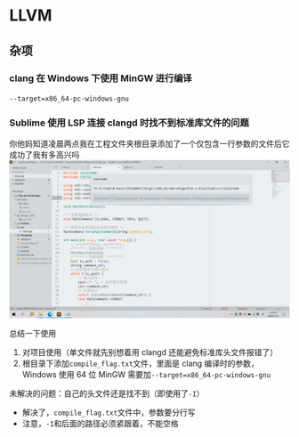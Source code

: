 # LLVM


## 杂项
### clang 在 Windows 下使用 MinGW 进行编译
`--target=x86_64-pc-windows-gnu`

### Sublime 使用 LSP 连接 clangd 时找不到标准库文件的问题
你他妈知道凌晨两点我在工程文件夹根目录添加了一个仅包含一行参数的文件后它成功了我有多高兴吗
![image-20221101021552999](../../../Img/image-20221101021552999.png)

总结一下使用
1. 对项目使用（单文件就先别想着用 clangd 还能避免标准库头文件报错了）
2. 根目录下添加`compile_flag.txt`文件，里面是 clang 编译时的参数，Windows 使用 64 位 MinGW 需要加`--target=x86_64-pc-windows-gnu`

未解决的问题：自己的头文件还是找不到（即使用了`-I`）
* 解决了，`compile_flag.txt`文件中，参数要分行写
* 注意，`-I`和后面的路径必须紧跟着，不能空格
